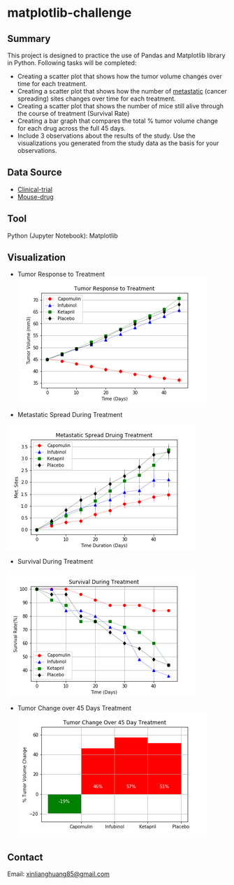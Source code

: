 # matplotlib-challenge
## Summary ##
This project is designed to practice the use of Pandas and Matplotlib library in Python. Following tasks will be completed:
* Creating a scatter plot that shows how the tumor volume changes over time for each treatment.
* Creating a scatter plot that shows how the number of [metastatic](https://en.wikipedia.org/wiki/Metastasis) (cancer spreading) sites changes over time for each treatment.
* Creating a scatter plot that shows the number of mice still alive through the course of treatment (Survival Rate)
* Creating a bar graph that compares the total % tumor volume change for each drug across the full 45 days.
* Include 3 observations about the results of the study. Use the visualizations you generated from the study data as the basis for your observations.
## Data Source ##
* [Clinical-trial](data/clinicaltrial_data.csv)
* [Mouse-drug](data/mouse_drug_data.csv)
## Tool ##
Python (Jupyter Notebook): Matplotlib
## Visualization ##
* Tumor Response to Treatment<br>
<img src="Pymaceuticals/Images/treatment.png"><br>

* Metastatic Spread During Treatment<br>
<img src="Pymaceuticals/Images/spread.png">

* Survival During Treatment<br>
<img src="Pymaceuticals/Images/survival.png">

* Tumor Change over 45 Days Treatment<br>
<img src="Pymaceuticals/Images/change.png"><br>


## Contact ##
Email: xinlianghuang85@gmail.com